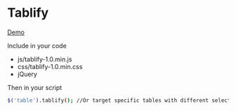 # Tablify

[Demo](https://lucasaid.github.io/responsive-tables/build/)

Include in your code
* js/tablify-1.0.min.js
* css/tablify-1.0.min.css
* jQuery

Then in your script
```sh
$('table').tablify(); //Or target specific tables with different selector
```
